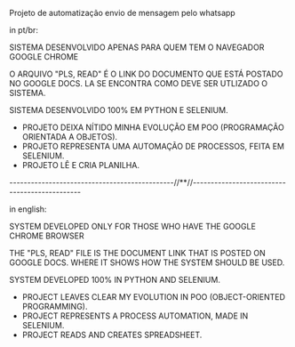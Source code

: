  Projeto de automatização envio de mensagem pelo whatsapp 

in pt/br:

SISTEMA DESENVOLVIDO APENAS PARA QUEM TEM O NAVEGADOR GOOGLE CHROME

 O ARQUIVO "PLS, READ" É O LINK DO DOCUMENTO QUE ESTÁ POSTADO NO GOOGLE DOCS. LA SE ENCONTRA COMO DEVE SER UTLIZADO O SISTEMA.
 

 SISTEMA DESENVOLVIDO 100% EM PYTHON E SELENIUM.

 - PROJETO DEIXA NÍTIDO MINHA EVOLUÇÃO EM POO (PROGRAMAÇÃO ORIENTADA A OBJETOS).
 - PROJETO REPRESENTA UMA AUTOMAÇÃO DE PROCESSOS, FEITA EM SELENIUM.
 - PROJETO LÊ E CRIA PLANILHA.
   
----------------------------------------------//**//----------------------------------------------

in english:

SYSTEM DEVELOPED ONLY FOR THOSE WHO HAVE THE GOOGLE CHROME BROWSER

 THE "PLS, READ" FILE IS THE DOCUMENT LINK THAT IS POSTED ON GOOGLE DOCS. WHERE IT SHOWS HOW THE SYSTEM SHOULD BE USED.

 SYSTEM DEVELOPED 100% IN PYTHON AND SELENIUM.

 - PROJECT LEAVES CLEAR MY EVOLUTION IN POO (OBJECT-ORIENTED PROGRAMMING).
 - PROJECT REPRESENTS A PROCESS AUTOMATION, MADE IN SELENIUM.
 - PROJECT READS AND CREATES SPREADSHEET.
